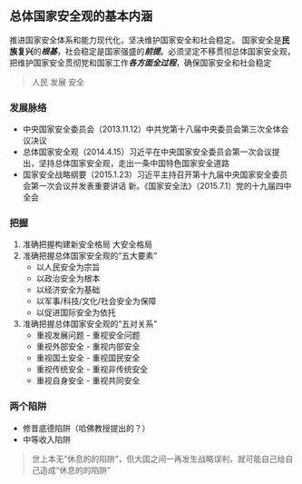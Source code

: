 ## 总体国家安全观的基本内涵
推进国家安全体系和能力现代化，坚决维护国家安全和社会稳定。
国家安全是**民族复兴**的***根基***，社会稳定是国家强盛的***前提***。必须坚定不移贯彻总体国家安全观，把维护国家安全贯彻党和国家工作***各方面全过程***，确保国家安全和社会稳定
> 人民  发展  安全

### 发展脉络
- 中央国家安全委员会（2013.11.12）中共党第十八届中央委员会第三次全体会议决议
- 总体国家安全观（2014.4.15）习近平在中央国家安全委员会第一次会议提出，坚持总体国家安全观，走出一条中国特色国家安全道路
- 国家安全战略纲要（2015.1.23）习近平主持召开第十九届中央国家安全委员会第一次会议并发表重要讲话
新。《国家安全法》（2015.7.1）党的十九届四中全会
### 把握
1. 准确把握构建新安全格局
    大安全格局
2. 准确把握总体国家安全观的“五大要素”
    - 以人民安全为宗旨
    - 以政治安全为根本
    - 以经济安全为基础
    - 以军事/科技/文化/社会安全为保障
    - 以促进国际安全为依托
3. 准确把握总体国家安全观的“五对关系”
    - 重视发展问题 - 重视安全问题
    - 重视外部安全 - 重视内部安全
    - 重视国土安全 - 重视国民安全
    - 重视传统安全 - 重视非传统安全
    - 重视自身安全 - 重视共同安全
### 两个陷阱
- 修昔底德陷阱（哈佛教授提出的？）
- 中等收入陷阱
> 世上本无“休息的的陷阱”，但大国之间一再发生战略误判，就可能自己给自己造成“休息的的陷阱”